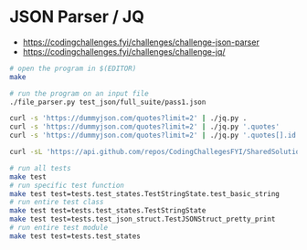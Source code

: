 # JSON Parser / JQ

- https://codingchallenges.fyi/challenges/challenge-json-parser
- https://codingchallenges.fyi/challenges/challenge-jq/

```sh
# open the program in $(EDITOR)
make

# run the program on an input file
./file_parser.py test_json/full_suite/pass1.json

curl -s 'https://dummyjson.com/quotes?limit=2' | ./jq.py .
curl -s 'https://dummyjson.com/quotes?limit=2' | ./jq.py '.quotes'
curl -s 'https://dummyjson.com/quotes?limit=2' | ./jq.py '.quotes[].id'

curl -sL 'https://api.github.com/repos/CodingChallegesFYI/SharedSolutions/commits?per_page=3' | ./jq.py '.[0]'

# run all tests
make test
# run specific test function
make test test=tests.test_states.TestStringState.test_basic_string
# run entire test class
make test test=tests.test_states.TestStringState
make test test=tests.test_json_struct.TestJSONStruct_pretty_print
# run entire test module
make test test=tests.test_states
```
